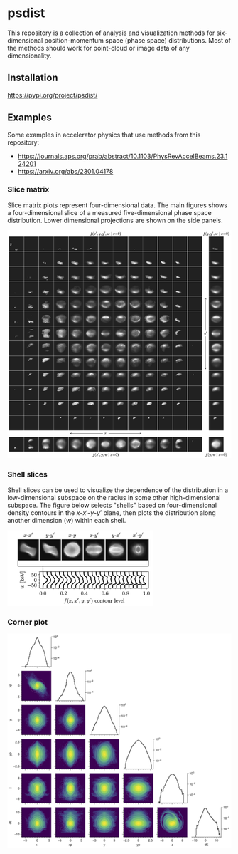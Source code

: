 # psdist

This repository is a collection of analysis and visualization methods for six-dimensional position-momentum space (phase space) distributions. Most of the methods should work for point-cloud or image data of any dimensionality.


## Installation

https://pypi.org/project/psdist/


## Examples

Some examples in accelerator physics that use methods from this repository:
* https://journals.aps.org/prab/abstract/10.1103/PhysRevAccelBeams.23.124201
* https://arxiv.org/abs/2301.04178


### Slice matrix
Slice matrix plots represent four-dimensional data. The main figures shows a four-dimensional slice of a measured five-dimensional phase space distribution. Lower dimensional projections are shown on the side panels.

![](examples/figures/slice_matrix.png)

### Shell slices
Shell slices can be used to visualize the dependence of the distribution in a low-dimensional subspace on the radius in some other high-dimensional subspace. The figure below selects "shells" based on four-dimensional density contours in the $x$-$x'$-$y$-$y'$ plane, then plots the distribution along another dimension ($w$) within each shell.

<img src="examples/figures/shell_slice.png" width="65%">

### Corner plot
![](examples/figures/corner_log.png)
